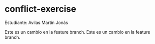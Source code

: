 # conflict-exercise
Estudiante: Avilas Martín Jonás

Este es un cambio en la feature branch.
Este es un cambio en la feature branch.
